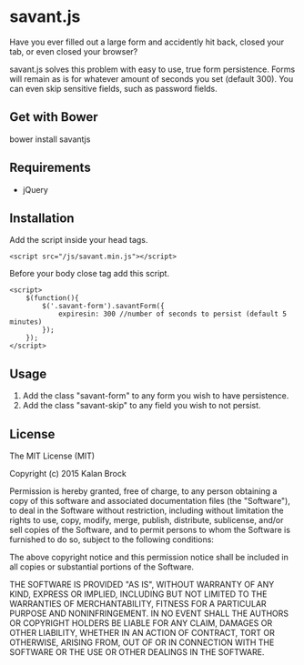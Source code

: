 # savant.js

Have you ever filled out a large form and accidently hit back, closed your tab, or even closed your browser?

savant.js solves this problem with easy to use, true form persistence.  Forms will remain as is for whatever amount of seconds you set (default 300).  You can even skip sensitive fields, such as password fields.

## Get with Bower

bower install savantjs

## Requirements

- jQuery

## Installation

Add the script inside your head tags.

```
<script src="/js/savant.min.js"></script>
```

Before your body close tag add this script.

```
<script>
	$(function(){
		$('.savant-form').savantForm({
			expiresin: 300 //number of seconds to persist (default 5 minutes)
		});
	});
</script>
```


## Usage

1.  Add the class "savant-form" to any form you wish to have persistence.
2.  Add the class "savant-skip" to any field you wish to not persist.


## License

The MIT License (MIT)

Copyright (c) 2015 Kalan Brock

Permission is hereby granted, free of charge, to any person obtaining a copy
of this software and associated documentation files (the "Software"), to deal
in the Software without restriction, including without limitation the rights
to use, copy, modify, merge, publish, distribute, sublicense, and/or sell
copies of the Software, and to permit persons to whom the Software is
furnished to do so, subject to the following conditions:

The above copyright notice and this permission notice shall be included in
all copies or substantial portions of the Software.

THE SOFTWARE IS PROVIDED "AS IS", WITHOUT WARRANTY OF ANY KIND, EXPRESS OR
IMPLIED, INCLUDING BUT NOT LIMITED TO THE WARRANTIES OF MERCHANTABILITY,
FITNESS FOR A PARTICULAR PURPOSE AND NONINFRINGEMENT. IN NO EVENT SHALL THE
AUTHORS OR COPYRIGHT HOLDERS BE LIABLE FOR ANY CLAIM, DAMAGES OR OTHER
LIABILITY, WHETHER IN AN ACTION OF CONTRACT, TORT OR OTHERWISE, ARISING FROM,
OUT OF OR IN CONNECTION WITH THE SOFTWARE OR THE USE OR OTHER DEALINGS IN
THE SOFTWARE.


